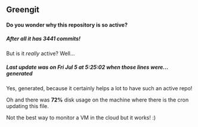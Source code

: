 ## Greengit

#### Do you wonder why this repository is so active?

##### After all it has 3441 commits!

But is it *really* active? Well...

##### Last update was on Fri Jul 5 at 5:25:02 when those lines were... generated

Yes, generated, because it certainly helps a lot to have such an active repo!

Oh and there was **72%** disk usage on the machine
where there is the cron updating this file.

Not the best way to monitor a VM in the cloud but it works! :)

